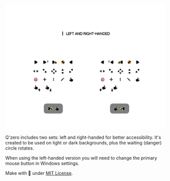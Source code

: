 <p align="center"><picture><img alt="Q'zero Cursor" src="assets/Preview-Page.png"/></picture></p>

Q'zero includes two sets: left and right-handed for better accessibility. It's created to be used on light or dark backgrounds, plus the waiting (danger) circle rotates.

When using the left-handed version you will need to change the primary mouse button in Windows settings.

Make with 🖤 under [MIT License](https://github.com/genesistoxical/qzero-cursor/blob/master/LICENSE).
